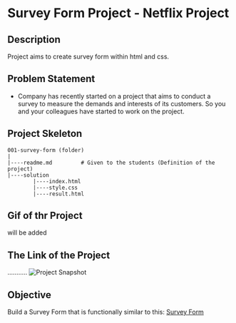 # Survey Form Project - Netflix Project

## Description
Project aims to create survey form within html and css.

## Problem Statement

- Company has recently started on a project that aims to conduct a survey to measure the demands and interests of its customers. So you and your colleagues have started to work on the project.


## Project Skeleton 

```
001-survey-form (folder)
|
|----readme.md         # Given to the students (Definition of the project)          
|----solution
        |----index.html  
        |----style.css   
        |----result.html 
```

## Gif of thr Project

will be added

## The Link of the Project

...........
![Project Snapshot](Project_001_.png)

## Objective

Build a Survey Form that is functionally similar to this: [Survey Form](https://mccarthy-silva.github.io/Survey-Form/)
